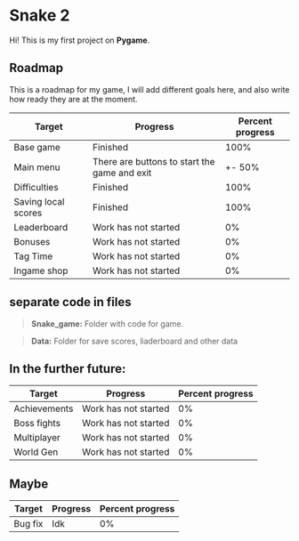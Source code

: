 # Snake 2

Hi! This is my first project on **Pygame**.

## Roadmap

This is a roadmap for my game, I will add different goals here, and also write how ready they are at the moment.

| Target              | Progress                                     | Percent progress |
| ------------------- | -------------------------------------------- | ---------------- |
| Base game           | Finished                                     | 100%             |
| Main menu           | There are buttons to start the game and exit | +- 50%           |
| Difficulties        | Finished                                     | 100%             |
| Saving local scores | Finished                                     | 100%             |
| Leaderboard         | Work has not started                         | 0%               |
| Bonuses             | Work has not started                         | 0%               |
| Tag Time            | Work has not started                         | 0%               |
| Ingame shop         | Work has not started                         | 0%               |

## separate code in files

> **Snake_game:** Folder with code for game.

> **Data:** Folder for save scores, liaderboard and other data

## In the further future:

| Target       | Progress             | Percent progress |
| ------------ | -------------------- | ---------------- |
| Achievements | Work has not started | 0%               |
| Boss fights  | Work has not started | 0%               |
| Multiplayer  | Work has not started | 0%               |
| World Gen    | Work has not started | 0%               |

## Maybe

| Target  | Progress | Percent progress |
| ------- | -------- | ---------------- |
| Bug fix | Idk      | 0%               |
